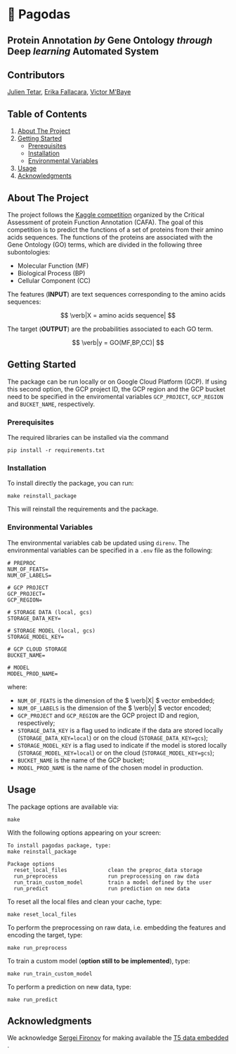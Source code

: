 # 🏯 Pagodas
## Protein Annotation _by_ Gene Ontology _through_ Deep _learning_ Automated System

## Contributors
[Julien Tetar](https://github.com/Goblule),
[Erika Fallacara](https://github.com/erikafallacara),
[Victor M'Baye](https://github.com/VeMBe06)

<!-- TABLE OF CONTENTS -->
<!--  <details>  -->
<!--  <summary>Table of Contents</summary>  -->
## Table of Contents
  <ol>
    <li><a href="#about-the-project">About The Project</a></li>
    <li>
      <a href="#getting-started">Getting Started</a>
      <ul>
        <li><a href="#prerequisites">Prerequisites</a></li>
        <li><a href="#installation">Installation</a></li>
        <li><a href="#environmental-variables">Environmental Variables</a></li>
      </ul>
    </li>
    <li><a href="#usage">Usage</a></li>
    <li><a href="#acknowledgments">Acknowledgments</a></li>
  </ol>
<!-- </details>  -->

<!-- ABOUT THE PROJECT -->
## About The Project

The project follows the [Kaggle competition](https://www.kaggle.com/competitions/cafa-5-protein-function-prediction) organized by the Critical Assessment of protein Function Annotation (CAFA). The goal of this competition is to predict the functions of a set of proteins from their amino acids sequences. The functions of the proteins are associated with the Gene Ontology (GO) terms, which are divided in the following three subontologies:

   - Molecular Function (MF)
   - Biological Process  (BP)
   - Cellular Component (CC)

The features (**INPUT**) are text sequences corresponding to the amino acids sequences:

$$
\verb|X = amino acids sequence|
$$

The target (**OUTPUT**) are the probabilities associated to each GO term.

$$
\verb|y = GO(MF,BP,CC)|
$$

<!-- GETTING STARTED -->
## Getting Started

The package can be run locally or on Google Cloud Platform (GCP). If using this second option, the GCP project ID, the GCP region and the GCP bucket need to be specified in the enviromental variables `GCP_PROJECT`, `GCP_REGION` and `BUCKET_NAME`, respectively.

### Prerequisites

The required libraries can be installed via the command
```
pip install -r requirements.txt
```

### Installation

To install directly the package, you can run:

```
make reinstall_package
```

This will reinstall the requirements and the package.

### Environmental Variables

The environmental variables cab be updated using `direnv`. The environmental variables can be specified in a `.env` file as the following:
```
# PREPROC
NUM_OF_FEATS=
NUM_OF_LABELS=

# GCP PROJECT
GCP_PROJECT=
GCP_REGION=

# STORAGE DATA (local, gcs)
STORAGE_DATA_KEY=

# STORAGE MODEL (local, gcs)
STORAGE_MODEL_KEY=

# GCP CLOUD STORAGE
BUCKET_NAME=

# MODEL
MODEL_PROD_NAME=
```

where:
- `NUM_OF_FEATS` is the dimension of the $
\verb|X| $ vector embedded;
- `NUM_OF_LABELS` is the dimension of the $
\verb|y| $ vector encoded;
- `GCP_PROJECT` and `GCP_REGION` are the GCP project ID and region, respectively;
- `STORAGE_DATA_KEY` is a flag used to indicate if the data are stored locally (`STORAGE_DATA_KEY=local`) or on the cloud (`STORAGE_DATA_KEY=gcs`);
- `STORAGE_MODEL_KEY` is a flag used to indicate if the model is stored locally (`STORAGE_MODEL_KEY=local`) or on the cloud (`STORAGE_MODEL_KEY=gcs`);
- `BUCKET_NAME` is the name of the GCP bucket;
- `MODEL_PROD_NAME` is the name of the chosen model in production.

<!-- USAGE EXAMPLES -->
## Usage
The package options are available via:
```
make
```
With the following options appearing on your screen:
```
To install pagodas package, type:
make reinstall_package

Package options
  reset_local_files             clean the preproc_data storage
  run_preprocess                run preprocessing on raw data
  run_train_custom_model        train a model defined by the user
  run_predict                   run prediction on new data
```

To reset all the local files and clean your cache, type:

```
make reset_local_files
```

To perform the preprocessing on raw data, i.e. embedding the features and encoding the target, type:

```
make run_preprocess
```

To train a custom model (**option still to be implemented**), type:

```
make run_train_custom_model
```

To perform a prediction on new data, type:

```
make run_predict
```

<!-- ACKNOWLEDGMENTS -->
## Acknowledgments

We acknowledge [Sergei Fironov](https://www.kaggle.com/sergeifironov) for making available the
[T5 data embedded ](https://www.kaggle.com/code/sergeifironov/t5embeds-calculation-only-few-samples).
